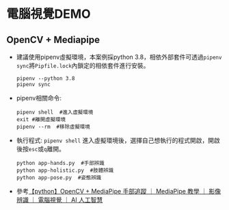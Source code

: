 
# 電腦視覺DEMO

## OpenCV + Mediapipe
- 建議使用pipenv虛擬環境，本案例採python 3.8，相依外部套件可透過`pipenv sync`將`Pipfile.lock`內鎖定的相依套件進行安裝。

    ```
    pipenv --python 3.8
    pipenv sync
    ```

- pipenv相關命令:
    ```
    pipenv shell  #進入虛擬環境
    exit #離開虛擬環境
    pipenv --rm  #移除虛擬環境
    ```


- 執行程式: 
  `pipenv shell` 進入虛擬環境後，選擇自己想執行的程式開啟，開啟後按`esc`或`q`離開。

    ```
    python app-hands.py  #手部辨識
    python app-holistic.py  #肢體辨識
    python app-pose.py  #姿態辨識
    ```


- 參考[【python】OpenCV + MediaPipe 手部追蹤 ｜ MediaPipe 教學 ｜ 影像辨識 ｜ 電腦視覺 ｜ AI 人工智慧](https://www.youtube.com/watch?v=x4eeX7WJIuA)
